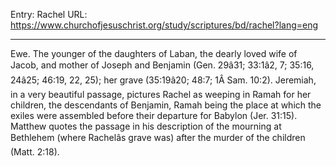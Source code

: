 Entry: Rachel
URL: https://www.churchofjesuschrist.org/study/scriptures/bd/rachel?lang=eng

---

Ewe. The younger of the daughters of Laban, the dearly loved wife of Jacob, and mother of Joseph and Benjamin (Gen. 29â31; 33:1â2, 7; 35:16, 24â25; 46:19, 22, 25); her grave (35:19â20; 48:7; 1Â Sam. 10:2). Jeremiah, in a very beautiful passage, pictures Rachel as weeping in Ramah for her children, the descendants of Benjamin, Ramah being the place at which the exiles were assembled before their departure for Babylon (Jer. 31:15). Matthew quotes the passage in his description of the mourning at Bethlehem (where Rachelâs grave was) after the murder of the children (Matt. 2:18).

